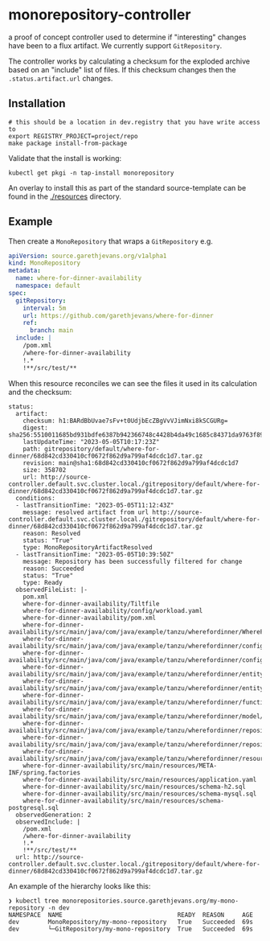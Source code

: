 # monorepository-controller

a proof of concept controller used to determine if "interesting" changes have been to a flux artifact.  We currently support
`GitRepository`.

The controller works by calculating a checksum for the exploded archive based on an "include" list of files.  If this checksum changes
then the `.status.artifact.url` changes.

## Installation

```shell
# this should be a location in dev.registry that you have write access to
export REGISTRY_PROJECT=project/repo
make package install-from-package
```

Validate that the install is working:

```shell
kubectl get pkgi -n tap-install monorepository
```

An overlay to install this as part of the standard source-template can be found in the [./resources](resources) directory.
## Example

Then create a `MonoRepository` that wraps a `GitRepository` e.g.

```yaml
apiVersion: source.garethjevans.org/v1alpha1
kind: MonoRepository
metadata:
  name: where-for-dinner-availability
  namespace: default
spec:
  gitRepository:
    interval: 5m
    url: https://github.com/garethjevans/where-for-dinner
    ref:
      branch: main
  include: |
    /pom.xml
    /where-for-dinner-availability
    !.*
    !**/src/test/**
```

When this resource reconciles we can see the files it used in its calculation and the checksum:

```
status:
  artifact:
    checksum: h1:BARdBbUvae7sFv+t0UdjbEcZBgVvVJimNxi8kSCGURg=
    digest: sha256:5510011685bd931bdfe6387b942366748c4428b4da49c1685c84371da9763f89
    lastUpdateTime: "2023-05-05T10:17:23Z"
    path: gitrepository/default/where-for-dinner/68d842cd330410cf0672f862d9a799af4dcdc1d7.tar.gz
    revision: main@sha1:68d842cd330410cf0672f862d9a799af4dcdc1d7
    size: 358702
    url: http://source-controller.default.svc.cluster.local./gitrepository/default/where-for-dinner/68d842cd330410cf0672f862d9a799af4dcdc1d7.tar.gz
  conditions:
  - lastTransitionTime: "2023-05-05T11:12:43Z"
    message: resolved artifact from url http://source-controller.default.svc.cluster.local./gitrepository/default/where-for-dinner/68d842cd330410cf0672f862d9a799af4dcdc1d7.tar.gz
    reason: Resolved
    status: "True"
    type: MonoRepositoryArtifactResolved
  - lastTransitionTime: "2023-05-05T10:39:50Z"
    message: Repository has been successfully filtered for change
    reason: Succeeded
    status: "True"
    type: Ready
  observedFileList: |-
    pom.xml
    where-for-dinner-availability/Tiltfile
    where-for-dinner-availability/config/workload.yaml
    where-for-dinner-availability/pom.xml
    where-for-dinner-availability/src/main/java/com/java/example/tanzu/wherefordinner/WhereForDinnerAvailabilityApplication.java
    where-for-dinner-availability/src/main/java/com/java/example/tanzu/wherefordinner/config/OAuth2BindingsPropertiesProcessor.java
    where-for-dinner-availability/src/main/java/com/java/example/tanzu/wherefordinner/config/WebSecurityConfig.java
    where-for-dinner-availability/src/main/java/com/java/example/tanzu/wherefordinner/entity/Availability.java
    where-for-dinner-availability/src/main/java/com/java/example/tanzu/wherefordinner/entity/AvailabilityWindow.java
    where-for-dinner-availability/src/main/java/com/java/example/tanzu/wherefordinner/function/AvailabilitySink.java
    where-for-dinner-availability/src/main/java/com/java/example/tanzu/wherefordinner/model/Availability.java
    where-for-dinner-availability/src/main/java/com/java/example/tanzu/wherefordinner/repository/AvailabilityRepository.java
    where-for-dinner-availability/src/main/java/com/java/example/tanzu/wherefordinner/repository/AvailabilityWindowRepository.java
    where-for-dinner-availability/src/main/java/com/java/example/tanzu/wherefordinner/resources/AvailabilityResource.java
    where-for-dinner-availability/src/main/resources/META-INF/spring.factories
    where-for-dinner-availability/src/main/resources/application.yaml
    where-for-dinner-availability/src/main/resources/schema-h2.sql
    where-for-dinner-availability/src/main/resources/schema-mysql.sql
    where-for-dinner-availability/src/main/resources/schema-postgresql.sql
  observedGeneration: 2
  observedInclude: |
    /pom.xml
    /where-for-dinner-availability
    !.*
    !**/src/test/**
  url: http://source-controller.default.svc.cluster.local./gitrepository/default/where-for-dinner/68d842cd330410cf0672f862d9a799af4dcdc1d7.tar.gz
```

An example of the hierarchy looks like this:

```shell
❯ kubectl tree monorepositories.source.garethjevans.org/my-mono-repository -n dev
NAMESPACE  NAME                                READY  REASON     AGE
dev        MonoRepository/my-mono-repository   True   Succeeded  69s
dev        └─GitRepository/my-mono-repository  True   Succeeded  69s
```
